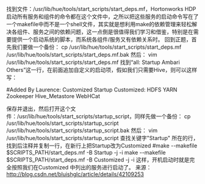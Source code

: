 找到文件：/usr/lib/hue/tools/start_scripts/start_deps.mf，Hortonworks HDP启动所有服务和组件的命令都在这个文件中，之所以把这些服务的启动命令写在了一个makefile中而不是一个shell文件，其实就是想利用make的依赖管理来轻松解决各组件、服务之间的依赖问题，这一点倒是很值得我们学习和借鉴，特别是在需要提供一个启动系统的脚本，而系统各组件/服务又有依赖关系时。
回到正题，首先我们要做一个备份：
cp /usr/lib/hue/tools/start_scripts/start_deps.mf /usr/lib/hue/tools/start_scripts/start_deps.mf.bak
然后：
vim /usr/lib/hue/tools/start_scripts/start_deps.mf
找到“all: Startup Ambari Others”这一行，在前面追加自定义的启动项，假如我们只需要Hive，则可以这样写：

#Added By Laurence: Customized Startup
Customized: HDFS YARN Zookeeper Hive_Metastore WebHCat

保存并退出，然后打开这个文件：/usr/lib/hue/tools/start_scripts/startup_script，同样先做一个备份：
cp /usr/lib/hue/tools/start_scripts/startup_script /usr/lib/hue/tools/start_scripts/startup_script.bak
然后：
vim /usr/lib/hue/tools/start_scripts/startup_script
查找关键字"Startup" 所在的行，找到后注释并复制一行，在新行上把Startup改为Customized
#make --makefile $SCRIPTS_PATH/start_deps.mf -B Startup -j -i
make --makefile $SCRIPTS_PATH/start_deps.mf -B Customized -j -i
这样，开机启动时就是完全按照我们在Customized 中列出的服务进行启动了。
来源： http://blog.csdn.net/bluishglc/article/details/42109253
